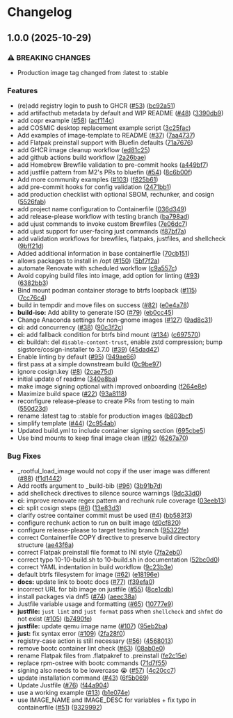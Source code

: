 # Changelog

## 1.0.0 (2025-10-29)


### ⚠ BREAKING CHANGES

* Production image tag changed from :latest to :stable

### Features

* (re)add registry login to push to GHCR ([#53](https://github.com/castrojo/finpilot/issues/53)) ([bc92a51](https://github.com/castrojo/finpilot/commit/bc92a516af548351c038f10a6a4574740badfcd4))
* add artifacthub metadata by default and WIP README ([#48](https://github.com/castrojo/finpilot/issues/48)) ([3390db9](https://github.com/castrojo/finpilot/commit/3390db95f4c8ac2e4a759a9940c0e372e9ba11d1))
* add copr example ([#58](https://github.com/castrojo/finpilot/issues/58)) ([acf114c](https://github.com/castrojo/finpilot/commit/acf114c41649ca45b17b84fe884747c63ba24979))
* add COSMIC desktop replacement example script ([3c25fac](https://github.com/castrojo/finpilot/commit/3c25facbda315fe9f72acc2091e27ab4136086a3))
* Add examples of image-template to README ([#37](https://github.com/castrojo/finpilot/issues/37)) ([7aa4737](https://github.com/castrojo/finpilot/commit/7aa4737dfa685bf300bc9da844929ed045620485))
* add Flatpak preinstall support with Bluefin defaults ([71a7676](https://github.com/castrojo/finpilot/commit/71a7676d728ee4be276ee553a3bab516cee1ac52))
* add GHCR image cleanup workflow ([ed81c25](https://github.com/castrojo/finpilot/commit/ed81c257021f6671bd5f56aee237ca12e8993b16))
* add github actions build workflow ([2a26bae](https://github.com/castrojo/finpilot/commit/2a26bae17c13890a2cf4417830abaa409f227379))
* add Homebrew Brewfile validation to pre-commit hooks ([a449bf7](https://github.com/castrojo/finpilot/commit/a449bf74ad2d16f7cbce033534f36521a6033b90))
* add justfile pattern from M2's PRs to bluefin ([#54](https://github.com/castrojo/finpilot/issues/54)) ([8c6b00f](https://github.com/castrojo/finpilot/commit/8c6b00ffd80bf4542464a2415cce902d685e0fb5))
* Add more community examples ([#103](https://github.com/castrojo/finpilot/issues/103)) ([f825b61](https://github.com/castrojo/finpilot/commit/f825b61c85447dcba26f01747f9323e754b03eef))
* add pre-commit hooks for config validation ([2471bb1](https://github.com/castrojo/finpilot/commit/2471bb1f9db0d2acd6fc70fee64646944241af3b))
* add production checklist with optional SBOM, rechunker, and cosign ([5526fab](https://github.com/castrojo/finpilot/commit/5526fabcac0f67c4bb4ae5f1e2755ef36f5806a9))
* add project name configuration to Containerfile ([036d349](https://github.com/castrojo/finpilot/commit/036d349751bd8e463cdd5996a8c8810dc29cb116))
* add release-please workflow with testing branch ([ba798ad](https://github.com/castrojo/finpilot/commit/ba798ad012241e78d2723fe5452c36da22302001))
* add ujust commands to invoke custom Brewfiles ([7e06dc7](https://github.com/castrojo/finpilot/commit/7e06dc7ccc1cc3d072125020e9c7ee0a2a182999))
* add ujust support for user-facing just commands ([f87bf7a](https://github.com/castrojo/finpilot/commit/f87bf7a67162a38d6d0cf584c3aa076fb55abc3f))
* add validation workflows for brewfiles, flatpaks, justfiles, and shellcheck ([9bff21d](https://github.com/castrojo/finpilot/commit/9bff21dc799d202e7715cb1e13fbf933ebc3fab5))
* Added additional information in base containerfile ([70cb151](https://github.com/castrojo/finpilot/commit/70cb151691908d500f70829389de78c0cacc6f80))
* allows packages to install in /opt ([#150](https://github.com/castrojo/finpilot/issues/150)) ([5bf7f2a](https://github.com/castrojo/finpilot/commit/5bf7f2ad5140958f00c785a558c2d3f4e9abb2b9))
* automate Renovate with scheduled workflow ([c9a557c](https://github.com/castrojo/finpilot/commit/c9a557c8357dfe936fd0830ebf84d687101cb99b))
* Avoid copying build files into image, add option for linting ([#93](https://github.com/castrojo/finpilot/issues/93)) ([6382bb3](https://github.com/castrojo/finpilot/commit/6382bb38313ca960f51ce6cf24eb5ac75a87d9d6))
* Bind mount podman container storage to btrfs loopback ([#115](https://github.com/castrojo/finpilot/issues/115)) ([7cc76c4](https://github.com/castrojo/finpilot/commit/7cc76c4fd067355c21267e33e9634d72aeb610b8))
* build in tempdir and move files on success ([#82](https://github.com/castrojo/finpilot/issues/82)) ([e0e4a78](https://github.com/castrojo/finpilot/commit/e0e4a78dfbe3a1a054a7e1342eac68430c529d96))
* **build-iso:** Add ability to generate ISO ([#79](https://github.com/castrojo/finpilot/issues/79)) ([eb0cc45](https://github.com/castrojo/finpilot/commit/eb0cc45977b7dc47656c117a9ed34cfd66857912))
* Change Anaconda settings for non-gnome images ([#127](https://github.com/castrojo/finpilot/issues/127)) ([9ad8c31](https://github.com/castrojo/finpilot/commit/9ad8c318a9f68d57cb25fd047ec617b381ec6624))
* **ci:** add concurrency ([#38](https://github.com/castrojo/finpilot/issues/38)) ([90c3f2c](https://github.com/castrojo/finpilot/commit/90c3f2c60a127e440e94d621e65fb8aee14dcc92))
* **ci:** add fallback condition for btrfs bind mount ([#134](https://github.com/castrojo/finpilot/issues/134)) ([c697570](https://github.com/castrojo/finpilot/commit/c697570bbfa4791e9716fba904984c41bfa06c88))
* **ci:** buildah: del `disable-content-trust`, enable zstd compression; bump sigstore/cosign-installer to 3.7.0 ([#39](https://github.com/castrojo/finpilot/issues/39)) ([45dad42](https://github.com/castrojo/finpilot/commit/45dad42de4c0fbcf3941bf455dc055427e976053))
* Enable linting by default ([#95](https://github.com/castrojo/finpilot/issues/95)) ([949ae66](https://github.com/castrojo/finpilot/commit/949ae66d2a55e708cc72f1b02efb36f243f0dc7e))
* first pass at a simple downstream build ([0c9be97](https://github.com/castrojo/finpilot/commit/0c9be97ab878b2ed98850b5ba44725c8e40cfb17))
* ignore cosign.key ([#8](https://github.com/castrojo/finpilot/issues/8)) ([2cae75d](https://github.com/castrojo/finpilot/commit/2cae75d77d678cd5a2c9300347143bcf9fedc1ba))
* initial update of readme ([340e8ba](https://github.com/castrojo/finpilot/commit/340e8ba38bb092d5f71255c1a343718eaa4e24ff))
* make image signing optional with improved onboarding ([f264e8e](https://github.com/castrojo/finpilot/commit/f264e8ebb997e160a0db05f88a46ef6ffb483d50))
* Maximize build space ([#22](https://github.com/castrojo/finpilot/issues/22)) ([93a8118](https://github.com/castrojo/finpilot/commit/93a8118920a0e7fb088e2fd07a9cdf370fa9a0e9))
* reconfigure release-please to create PRs from testing to main ([550d23d](https://github.com/castrojo/finpilot/commit/550d23d600247155ebb031cb275913413cf0857a))
* rename :latest tag to :stable for production images ([b803bcf](https://github.com/castrojo/finpilot/commit/b803bcf05236e05f2d86d512dd32549450c14d64))
* simplify template ([#44](https://github.com/castrojo/finpilot/issues/44)) ([2c954ab](https://github.com/castrojo/finpilot/commit/2c954ab4a89496bde0829000e2041dada4c131a5))
* Updated build.yml to include container signing section ([695cbe5](https://github.com/castrojo/finpilot/commit/695cbe518a3c44662f91ccda0892174f6a4a018a))
* Use bind mounts to keep final image clean ([#92](https://github.com/castrojo/finpilot/issues/92)) ([6267a70](https://github.com/castrojo/finpilot/commit/6267a70bca612e9a8f3f0c671d4b9b3880f0ee7c))


### Bug Fixes

* _rootful_load_image would not copy if the user image was different ([#88](https://github.com/castrojo/finpilot/issues/88)) ([f1d1442](https://github.com/castrojo/finpilot/commit/f1d14428d11a562a537942bc6e2fed8bcea60a70))
* Add rootfs argument to _build-bib ([#96](https://github.com/castrojo/finpilot/issues/96)) ([3b91b7d](https://github.com/castrojo/finpilot/commit/3b91b7d8d9649cc709eea6c1f77ce6d8bffe18aa))
* add shellcheck directives to silence source warnings ([9dc33d0](https://github.com/castrojo/finpilot/commit/9dc33d0e223c8f83b89e24d891483fe30155200f))
* **ci:** improve renovate regex pattern and rechunk rule coverage ([03eeb13](https://github.com/castrojo/finpilot/commit/03eeb134438ab1f3466bc896c5fd9740cfbc7cba))
* **ci:** split cosign steps ([#6](https://github.com/castrojo/finpilot/issues/6)) ([13e83d3](https://github.com/castrojo/finpilot/commit/13e83d301dacbab7d7fef73022b4c20caf7f6335))
* clarify ostree container commit must be used ([#4](https://github.com/castrojo/finpilot/issues/4)) ([bb583f3](https://github.com/castrojo/finpilot/commit/bb583f32d0a4de4b7fb8e4f5d0d5645eca4a6745))
* configure rechunk action to run on built image ([d0cf820](https://github.com/castrojo/finpilot/commit/d0cf8208c07bdd430fda1949cbc3b09a78c191be))
* configure release-please to target testing branch ([95322fe](https://github.com/castrojo/finpilot/commit/95322fe5a55cceb942b696162a39bf662e6db546))
* correct Containerfile COPY directive to preserve build directory structure ([ae43f6a](https://github.com/castrojo/finpilot/commit/ae43f6a0ee3393ef70f63bede0ac63b9ae003571))
* correct Flatpak preinstall file format to INI style ([7fa2eb0](https://github.com/castrojo/finpilot/commit/7fa2eb0c349f4a985052e8ca21f971544d045094))
* correct typo 10-10-build.sh to 10-build.sh in documentation ([52bc0d0](https://github.com/castrojo/finpilot/commit/52bc0d00580391684cb998c1f999d066ec290dc8))
* correct YAML indentation in build workflow ([9c23b3e](https://github.com/castrojo/finpilot/commit/9c23b3ecbd3ac41501860c74b71a1d429a8ad1bb))
* default btrfs filesystem for image ([#62](https://github.com/castrojo/finpilot/issues/62)) ([e18196e](https://github.com/castrojo/finpilot/commit/e18196e1c914d29615628474aa81fcd0e2625c3e))
* **docs:** update link to bootc docs ([#77](https://github.com/castrojo/finpilot/issues/77)) ([f39efa0](https://github.com/castrojo/finpilot/commit/f39efa0fddeb1849a1ae0fbb4f9b38a344521f15))
* incorrect URL for bib image on justfile ([#55](https://github.com/castrojo/finpilot/issues/55)) ([8ce1cdb](https://github.com/castrojo/finpilot/commit/8ce1cdb82a13e27e085e08b4c43af60af819b9ff))
* install packages via dnf5 ([#74](https://github.com/castrojo/finpilot/issues/74)) ([aeec38a](https://github.com/castrojo/finpilot/commit/aeec38abcfa8bdc44d812e7f0ec0cdab629007d5))
* Justfile variable usage and formatting ([#65](https://github.com/castrojo/finpilot/issues/65)) ([10777e9](https://github.com/castrojo/finpilot/commit/10777e9d49a26239a4f737cb4ccbd27276762ee4))
* **justfile:** `just lint` and `just format` pass when `shellcheck` and `shfmt` do not exist ([#105](https://github.com/castrojo/finpilot/issues/105)) ([b7490fe](https://github.com/castrojo/finpilot/commit/b7490fe2c9612f17fa8fc989b947707eee24ba38))
* **justfile:** update qemu image name ([#107](https://github.com/castrojo/finpilot/issues/107)) ([95eb2ba](https://github.com/castrojo/finpilot/commit/95eb2ba745e416e6db2556fb1de7f7fb1a6a6b9b))
* **just:** fix syntax error ([#109](https://github.com/castrojo/finpilot/issues/109)) ([2fa28f0](https://github.com/castrojo/finpilot/commit/2fa28f0598b94db3b842cc24df1e0d02e8ab43f6))
* registry-case action is still necessary ([#56](https://github.com/castrojo/finpilot/issues/56)) ([4568013](https://github.com/castrojo/finpilot/commit/45680135b80d1aaec012034a5f825407a05f26b9))
* remove bootc container lint check ([#63](https://github.com/castrojo/finpilot/issues/63)) ([08ab0e0](https://github.com/castrojo/finpilot/commit/08ab0e0cd352b89645abf9c3013452c4d7dd8b7c))
* rename Flatpak files from .flatpakref to .preinstall ([fe2c15e](https://github.com/castrojo/finpilot/commit/fe2c15e177acc6bb7161f7dc9691e79c49f9059c))
* replace rpm-ostree with bootc commands ([71d7f55](https://github.com/castrojo/finpilot/commit/71d7f55fe8952bc9ecb152eddcf1f543a9b20eff))
* signing also needs to be lowercase :sob: ([#57](https://github.com/castrojo/finpilot/issues/57)) ([4c20cc7](https://github.com/castrojo/finpilot/commit/4c20cc7a55e19707af7e9b598004d99f5b0580b7))
* update installation command ([#43](https://github.com/castrojo/finpilot/issues/43)) ([6f5b069](https://github.com/castrojo/finpilot/commit/6f5b0690232644b307538d94fea8fa36d98578f4))
* Update Justfile ([#76](https://github.com/castrojo/finpilot/issues/76)) ([f44a904](https://github.com/castrojo/finpilot/commit/f44a904f1d1f5d8a384b7acf0f4ce004e2d751cd))
* use a working example ([#13](https://github.com/castrojo/finpilot/issues/13)) ([b1e074e](https://github.com/castrojo/finpilot/commit/b1e074e9118e268e8c13b6c972159a0313d444d4))
* use IMAGE_NAME and IMAGE_DESC for variables + fix typo in containerfile ([#51](https://github.com/castrojo/finpilot/issues/51)) ([9329992](https://github.com/castrojo/finpilot/commit/93299922c7ff6ad495b9586e2d11499a1d122704))
